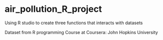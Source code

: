 # air_pollution_R_project
Using R studio to create three functions that interacts with datasets

Dataset from R programming Course at Coursera: John Hopkins University
